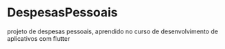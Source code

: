 # DespesasPessoais
projeto de despesas pessoais, aprendido no curso de desenvolvimento de aplicativos com flutter
